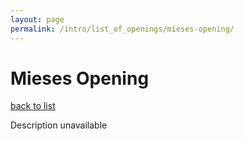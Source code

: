 ```yaml
---
layout: page
permalink: /intro/list_of_openings/mieses-opening/
---
```


# Mieses Opening

[back to list](../../intro/list_of_openings)

Description unavailable